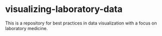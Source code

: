 # visualizing-laboratory-data
This is a repository for best practices in data visualization with a focus on laboratory medicine.
